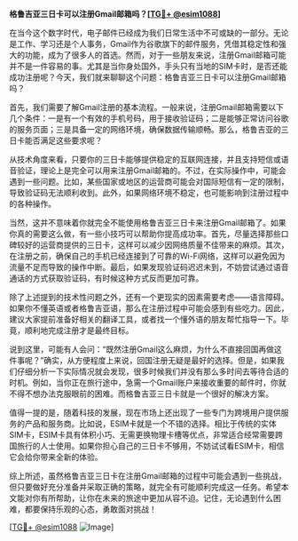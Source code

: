 **格鲁吉亚三日卡可以注册Gmail邮箱吗？[[TG💪+ @esim1088](https://t.me/s/esim1088)]**

在当今这个数字时代，电子邮件已经成为我们日常生活中不可或缺的一部分。无论是工作、学习还是个人事务，Gmail作为谷歌旗下的邮件服务，凭借其稳定性和强大的功能，成为了很多人的首选。然而，对于一些朋友来说，注册Gmail邮箱可能并不是一件容易的事。尤其是当你身处国外，手头只有当地的SIM卡时，是否还能成功注册呢？今天，我们就来聊聊这个问题：格鲁吉亚三日卡可以注册Gmail邮箱吗？

首先，我们需要了解Gmail注册的基本流程。一般来说，注册Gmail邮箱需要以下几个条件：一是有一个有效的手机号码，用于接收验证码；二是能够正常访问谷歌的服务页面；三是具备一定的网络环境，确保数据传输顺畅。那么，格鲁吉亚的三日卡能否满足这些要求呢？

从技术角度来看，只要你的三日卡能够提供稳定的互联网连接，并且支持短信或语音验证，理论上是完全可以用来注册Gmail邮箱的。不过，在实际操作中，可能会遇到一些问题。比如，某些国家或地区的运营商可能会对国际短信有一定的限制，导致验证码无法顺利收到。此外，如果网络环境不稳定，也可能影响到注册过程中的各种操作。

当然，这并不意味着你就完全不能使用格鲁吉亚三日卡来注册Gmail邮箱了。如果你真的需要这么做，有一些小技巧可以帮助你提高成功率。首先，尽量选择那些口碑较好的运营商提供的三日卡，这样可以减少因网络质量不佳带来的麻烦。其次，在注册之前，确保自己的手机已经连接到了可靠的Wi-Fi网络，这样可以避免因为流量不足而导致的操作中断。最后，如果发现验证码迟迟未到，不妨尝试通过语音通话的方式获取验证码，有时候这种方式反而更加可靠。

除了上述提到的技术性问题之外，还有一个更现实的因素需要考虑——语言障碍。如果你不懂英语或者格鲁吉亚语，那么在注册过程中可能会感到有些吃力。因此，建议大家提前准备好相关的翻译工具，或者找一个懂外语的朋友帮忙指导一下。毕竟，顺利地完成注册才是最终目标。

说到这里，可能有人会问：“既然注册Gmail这么麻烦，为什么不直接回国再做这件事呢？”确实，从方便程度上来说，回国注册无疑是最好的选择。但是，如果我们仔细分析一下实际情况就会发现，很多时候我们并没有那么多时间去等待合适的时机。例如，当你正在旅行途中，急需一个Gmail账户来接收重要的邮件时，你就不得不想办法克服眼前的困难。而格鲁吉亚三日卡就是一个很好的解决方案。

值得一提的是，随着科技的发展，现在市场上还出现了一些专门为跨境用户提供服务的产品和服务商。比如说，ESIM卡就是一个不错的选择。相比于传统的实体SIM卡，ESIM卡具有体积小巧、无需更换物理卡槽等优点，非常适合经常需要跨国旅行的人士使用。如果你担心自己的三日卡不够用，不妨试试看ESIM卡，相信它会给你带来全新的体验。

综上所述，虽然格鲁吉亚三日卡在注册Gmail邮箱的过程中可能会遇到一些挑战，但只要做好充分准备并采取正确的策略，就完全有可能顺利完成这一任务。希望本文能对你有所帮助，让你在未来的旅途中更加从容不迫。记住，无论遇到什么困难，都要保持乐观的心态，勇敢面对挑战！

[[TG💪+ @esim1088](https://t.me/s/esim1088) ![Image](https://i.postimg.cc/4NQfJmqS/Snipaste-2025-05-13-00-14-12.png)]